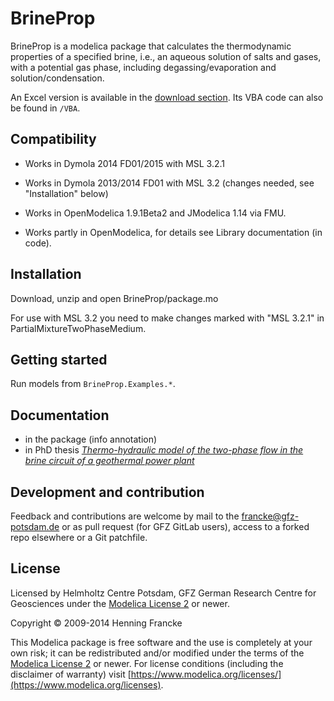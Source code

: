 BrineProp
=========
BrineProp is a modelica package that calculates the thermodynamic properties of a specified brine, i.e., an aqueous solution of salts and gases, with a potential gas phase, including degassing/evaporation and solution/condensation.

An Excel version is available in the [download section](https://gitext.gfz-potsdam.de/francke/BrineProp/tags). Its VBA code can also be found in `/VBA`.

Compatibility
-------------
* Works in Dymola 2014 FD01/2015 with MSL 3.2.1
* Works in Dymola 2013/2014 FD01 with MSL 3.2 (changes needed, see "Installation" below)

* Works in OpenModelica 1.9.1Beta2 and JModelica 1.14 via FMU.
* Works partly in OpenModelica, for details see Library documentation (in code).

Installation
------------
Download, unzip and open BrineProp/package.mo

For use with MSL 3.2 you need to make changes marked with "MSL 3.2.1" in PartialMixtureTwoPhaseMedium.

Getting started
---------------
Run models from `BrineProp.Examples.*`.

Documentation
-------------
* in the package (info annotation)
* in PhD thesis *[Thermo-hydraulic model of the two-phase flow in the brine circuit of a geothermal power plant](http://nbn-resolving.de/urn:nbn:de:kobv:83-opus4-47126)*

## Development and contribution
Feedback and contributions are welcome by mail to the francke@gfz-potsdam.de or as pull request (for GFZ GitLab users),
access to a forked repo elsewhere or a Git patchfile.

## License
Licensed by Helmholtz Centre Potsdam, GFZ German Research Centre for Geosciences under the [Modelica License 2](https://www.modelica.org/licenses/ModelicaLicense2) or newer.

Copyright &copy; 2009-2014 Henning Francke

This Modelica package is free software and the use is completely at your own risk;
it can be redistributed and/or modified under the terms of the [Modelica License 2](https://www.modelica.org/licenses/ModelicaLicense2) or newer.
For license conditions (including the disclaimer of warranty) visit [https://www.modelica.org/licenses/](https://www.modelica.org/licenses).
